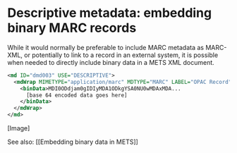 # Descriptive metadata: embedding binary MARC records

While it would normally be preferable to include MARC metadata as MARC-XML, or potentially to link to a record in an external system, it is possible when needed to directly include binary data in a METS XML document.

```xml
<md ID="dmd003" USE="DESCRIPTIVE">
  <mdWrap MIMETYPE="application/marc" MDTYPE="MARC" LABEL="OPAC Record">
    <binData>MDI0ODdjam0gIDIyMDA1ODkgYSA0NU0wMDAxMDA...
      [base 64 encoded data goes here]
    </binData>
  </mdWrap>
</md>
```

[Image]

See also: [[Embedding binary data in METS]]